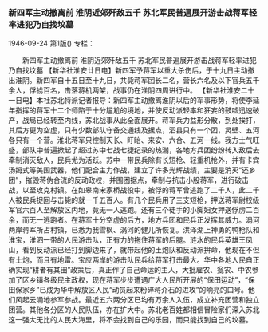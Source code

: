 ### 新四军主动撤离前  淮阴近郊歼敌五千  苏北军民普遍展开游击战蒋军轻率进犯乃自找坟墓

1946-09-24
第1版()
专栏：

　　新四军主动撤离前
    淮阴近郊歼敌五千
    苏北军民普遍展开游击战蒋军轻率进犯乃自找坟墓
    【新华社淮安廿日电】新四军予蒋军以重大杀伤后，于十九日主动撤出淮阴。新四军自十五日至十九日，共毙蒋军团长二名，营长六名及以下官兵五千余人，俘掳百名，击落蒋机两架，战事仍在淮阴四周进行中。
    【新华社淮安二十一日电】本社苏北特派记者报导：新四军主动撤离淮阴以后的军事形势，将使李延年指挥的蒋军十二个师陷于十分尴尬的境地，并使反动派轻率和狂妄的鼓嘘迅速破产，战局已经转至内线，苏北战事从此全面展开。蒋军兵力益形分散，到处挨打，其后方更为空虚，只有少数部队守备交通线及据点，泗县只有一个团，灵壁、五河各只有一个营。淮北蒋军只控制天长、盱眙、来安、六合、五河一线。我方士气旺盛，部队中普遍掀起了超过苏中七战七捷纪录的热潮，各地方兵团纷纷转入敌后去牵制消灭敌人，民兵尤为活跃。苏中一带民兵除有长短枪、轻重机枪外，并有卡宾汤姆式等美国武器，他们配合主力作战，建立了许多光辉战绩，主要是消灭“还乡团”，摧毁蒋伪合流的反动政权，并围困据点，牵制与抗击小股蒋军，进行破击战，以至攻克村镇。在如皋南宋家桥战役中，被俘的蒋军曾逃跑了二千人，此二千人被民兵捉回与击毙的就一千五百人。有几个民兵用了三支短枪，押送蒋军尉校级军官六百人至解放区内地，竟无一人逃跑。还有三个徒手的小脚妇女押送俘虏二百余，而无一逃跑者。在蒋军十分空虚的后方，地方兵团和民兵正发挥其威力。涡河两岸蒋军所占村镇，已悉为我雪枫、涡河的健儿所恢复。洪泽湖上神勇的鸭枪队和淮宝，淮泗一带的人民游击队，正有力的拖住蒋军的后腿。涟水的民兵英雄王凤山，看到反动派已经打到脚边来了，就带起他的土炮队和反动派拚命，他现在不但有土炮，而且有地雷。宝应两岸的游击队民兵给蒋军打击最大。华中各地人民自正确实现“耕者有其田”政策后，真正作了自己命运的主人，大批雇农、瓮农、中农参加了区乡镇各级民主政权，现在蒋军步步遭遇广大人民所开展的“保田运动”，“保田保家乡”已成为华中解放区人民“动员起来粉碎蒋介石的进攻”的响亮的口号。他们风起云涌地参军参战。最近五六两分区已均有万余人入伍，成立补充团营和独立团营。其他各分区的人民队伍，亦在扩大中。苏北老百姓都相信冒险家们深入苏北这一强大无比的人民大海里，将不会找到自己的乐园，而只能找到自己的坟墓。
